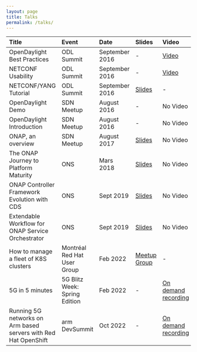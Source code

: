 ```yaml
---
layout: page
title: Talks
permalink: /talks/
---
```


| Title | Event | Date | Slides | Video |
|:------|:------|:-----|:------ |:------|
| OpenDaylight Best Practices | ODL Summit | September 2016 | - | [Video](https://www.youtube.com/watch?v=pFHTa2E0Iv8) |
| NETCONF Usability | ODL Summit | September 2016 | - | [Video](https://www.youtube.com/watch?v=DIhc-I31z9k) |
| NETCONF/YANG Tutorial | ODL Summit | September 2016 | [Slides](https://drive.google.com/file/d/1VWH8XwJKWeVzQXjj_h7DDnYwCh_qKqKt/view?usp=sharing)| - |
| OpenDaylight Demo | SDN Meetup | August 2016 | -| No Video |
| OpenDaylight Introduction | SDN Meetup | August 2016 | - | No Video |
| ONAP, an overview | SDN Meetup | August 2017 | [Slides](https://drive.google.com/file/d/1HrUYmryD7vXCI6OSCNz9iNpdtubRhcp9/view?usp=sharing)| No Video |
| The ONAP Journey to Platform Maturity | ONS | Mars 2018 | [Slides](https://static.sched.com/hosted_files/onsna18/9d/ONAP%20Journey%20to%20Platform%20Maturity.pdf)| No Video |
| ONAP Controller Framework Evolution with CDS | ONS | Sept 2019 | [Slides](https://static.sched.com/hosted_files/onseu19/6d/ONS_ONAP_Controller_Framework_Evolution_with_CDS.pptx)| No Video |
| Extendable Workflow for ONAP Service Orchestrator | ONS | Sept 2019 | [Slides](https://static.sched.com/hosted_files/onseu19/57/Extendable%20workflow%20for%20ONAP%20Service%20Orchestrator.pptx)| No Video |
| How to manage a fleet of K8S clusters | Montréal Red Hat User Group | Feb 2022 | [Meetup Group](https://www.meetup.com/RHUGMontreal/events/283482669/) | -
| 5G in 5 minutes | 5G Blitz Week: Spring Edition | Feb 2022 | - | [On demand recording](https://www.fiercedigitaltechevents.com/fiercedigitaltechevent/5g-blitz-week-spring-edition-2022)
| Running 5G networks on Arm based servers with Red Hat OpenShift | arm DevSummit | Oct 2022 | - | [On demand recording](https://devsummit.arm.com/flow/arm/devsummit22/sessions-catalog/page/sessions/session/1656657710169001HBbI)
